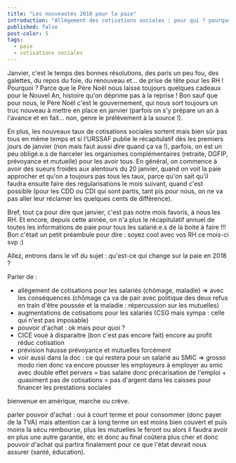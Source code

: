 ```yaml
---
title: "Les nouveautés 2018 pour la paie"
introduction: "Allègement des cotisations sociales : pour qui ? pourquoi ? comment ? et après ?"
published: false
post-color: 5
tags:
  - paie
  - cotisations sociales
---
```


Janvier, c'est le temps des bonnes résolutions, des paris un peu fou, des galettes, du repos du foie, du renouveau et... de prise de tête pour les RH ! Pourquoi ? Parce que le Père Noël nous laisse toujours quelques cadeaux pour le Nouvel An, histoire qu'on déprime pas à la reprise ! Bon sauf que pour nous, le Père Noël c'est le gouvernement, qui nous sort toujours un truc nouveau à mettre en place en janvier (parfois on s'y prépare un an à l'avance et en fait... non, genre le prélèvement à la source !).

En plus, les nouveaux taux de cotisations sociales sortent mais bien sûr pas tous en même temps et si l'URSSAF publie le récapitulatif dès les premiers jours de janvier (non mais faut aussi dire quand ça va !), parfois, on est un peu obligé.e.s de harceler les organismes complémentaires (retraite, DGFIP, prévoyance et mutuelle) pour les avoir tous. En général, on commence à avoir des sueurs froides aux alentours du 20 janvier, quand on voit la paie approcher et qu'on a toujours pas tous les taux, parce qu'on sait qu'il faudra ensuite faire des régularisations le mois suivant, quand c'est possible (pour les CDD ou CDI qui sont partis, tant pis pour nous, on ne va pas aller leur réclamer les quelques cents de différence).

Bref, tout ça pour dire que janvier, c'est pas notre mois favoris, à nous les RH. Et encore, depuis cette année, on n'a plus le récapitulatif annuel de toutes les informations de paie pour tous les salarié.e.s de la boite à faire !!! Bon c'était un petit préambule pour dire : soyez cool avec vos RH ce mois-ci svp :)

Allez, entrons dans le vif du sujet : qu'est-ce qui change sur la paie en 2018 ?

Parler de : 

 - allègement de cotisations pour les salariés (chômage, maladie) => avec les conséquences (chômage ça va de pair avec politique des deux refus en train d'être poussée et la maladie : répercussion sur les mutuelles)
 - augmentations de cotisations pour les salariés (CSG mais sympa : celle qui n'est pas imposable)
 - pouvoir d'achat : ok mais pour quoi ?
 - CICE voué à disparaitre (bon c'est pas encore fait) encore au profit réduc cotisation
 - prévision hausse prévoyance et mutuelles forcément
 - voir aussi dans la doc : ce qui restera pour un salarié au SMIC => grosso modo rien donc va encore pousser les employeurs à employer au smic avec double effet pervers = bas salaire donc précarisation de l'emploi + quasiment pas de cotisations = pas d'argent dans les caisses pour financer les prestations sociales

 bienvenue en amérique, marche ou crève.

 parler pouvoir d'achat : oui à court terme et pour consommer (donc payer de la TVA) mais attention car à long terme on est moins bien couvert et puis moins la sécu rembourse, plus les mutuelles le feront ou alors il faudra avoir en plus une autre garantie, etc et donc au final coûtera plus cher et donc pouvoir d'achat qui partira finalement pour ce que l'état devrait nous assurer (santé, éducation). 